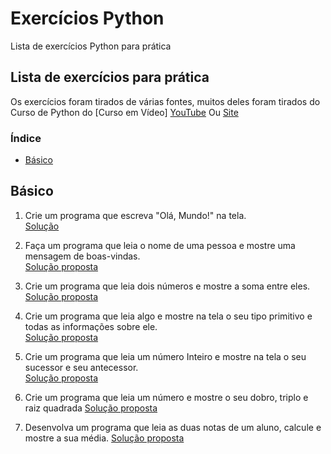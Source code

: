 # Exercícios Python
Lista de exercícios Python para prática

## Lista de exercícios para prática
Os exercícios foram tirados de várias fontes, muitos deles foram tirados do Curso de Python do [Curso em Vídeo]
[YouTube](https://www.youtube.com/c/CursoemVídeo) Ou [Site](https://www.cursoemvideo.com)

### Índice
- [Básico](#básico)

## Básico
1. Crie um programa que escreva "Olá, Mundo!" na tela.<br>
 [Solução](https://github.com/PedroHenriRB/Exercicios_Python/blob/main/basico/ex001.py)<br>

2. Faça um programa que leia o nome de uma pessoa e mostre uma mensagem de boas-vindas.<br>
 [Solução proposta](https://github.com/PedroHenriRB/Exercicios_Python/blob/main/basico/ex002.py)<br>

3. Crie um programa que leia dois números e mostre a soma entre eles.<br>
 [Solução proposta](https://github.com/PedroHenriRB/Exercicios_Python/blob/main/basico/ex003.py)<br>

4. Crie um programa que leia algo e mostre na tela o seu tipo primitivo e todas as informações sobre ele.<br>
 [Solução proposta](https://github.com/PedroHenriRB/Exercicios_Python/blob/main/basico/ex004.py)<br>

5. Crie um programa que leia um número Inteiro e mostre na tela o seu sucessor e seu antecessor.<br>
 [Solução proposta](https://github.com/PedroHenriRB/Exercicios_Python/blob/main/basico/ex005.py)<br>

6. Crie um programa que leia um número e mostre o seu dobro, triplo e raiz quadrada 
 [Solução proposta](https://github.com/PedroHenriRB/Exercicios_Python/blob/main/basico/ex006.py)

7. Desenvolva um programa que leia as duas notas de um aluno, calcule e mostre a sua média.
 [Solução proposta](https://github.com/PedroHenriRB/Exercicios_Python/blob/main/basico/ex007.py)